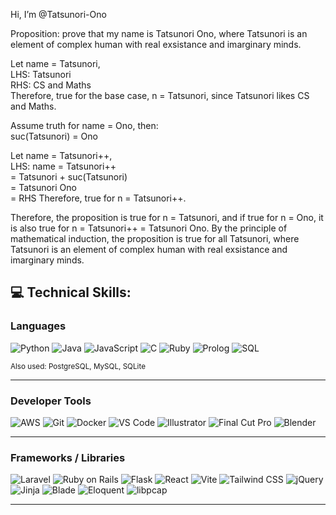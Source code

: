 Hi, I’m @Tatsunori-Ono

Proposition: prove that my name is Tatsunori Ono, where Tatsunori is an element of complex human with real exsistance and imarginary minds.

Let name = Tatsunori, <br />
LHS: Tatsunori <br />
RHS: CS and Maths <br />
Therefore, true for the base case, n = Tatsunori, since Tatsunori likes CS and Maths. <br />

Assume truth for name = Ono, then: <br />
suc(Tatsunori) = Ono

Let name = Tatsunori++, <br />
LHS: name = Tatsunori++ <br />
          = Tatsunori + suc(Tatsunori) <br />
          = Tatsunori Ono <br />
          = RHS
Therefore, true for n = Tatsunori++.

Therefore, the proposition is true for n = Tatsunori, and if true for n = Ono, it is also true for n = Tatsunori++ = Tatsunori Ono. By the principle of mathematical induction, the proposition is true for all Tatsunori, where Tatsunori is an element of complex human with real exsistance and imarginary minds.

## 💻 Technical Skills: 

### Languages
![Python](https://img.shields.io/badge/Python-3776AB?style=flat-square&logo=python&logoColor=white)
![Java](https://img.shields.io/badge/Java-007396?style=flat-square&logo=java&logoColor=white)
![JavaScript](https://img.shields.io/badge/JavaScript-F7DF1E?style=flat-square&logo=javascript&logoColor=black)
![C](https://img.shields.io/badge/C-00599C?style=flat-square&logo=c&logoColor=white)
![Ruby](https://img.shields.io/badge/Ruby-CC342D?style=flat-square&logo=ruby&logoColor=white)
![Prolog](https://img.shields.io/badge/Prolog-FF6F00?style=flat-square)
![SQL](https://img.shields.io/badge/SQL-4479A1?style=flat-square&logo=postgresql&logoColor=white)

<sub>Also used: PostgreSQL, MySQL, SQLite</sub>

---

### Developer Tools
![AWS](https://img.shields.io/badge/AWS-232F3E?style=flat-square&logo=amazonaws&logoColor=white)
![Git](https://img.shields.io/badge/Git-F05032?style=flat-square&logo=git&logoColor=white)
![Docker](https://img.shields.io/badge/Docker-2496ED?style=flat-square&logo=docker&logoColor=white)
![VS Code](https://img.shields.io/badge/VS--Code-007ACC?style=flat-square&logo=visualstudiocode&logoColor=white)
![Illustrator](https://img.shields.io/badge/Illustrator-FF9A00?style=flat-square&logo=adobeillustrator&logoColor=white)
![Final Cut Pro](https://img.shields.io/badge/Final_Cut_Pro-999999?style=flat-square&logo=apple&logoColor=white)
![Blender](https://img.shields.io/badge/Blender-F5792A?style=flat-square&logo=blender&logoColor=white)

---

### Frameworks / Libraries
![Laravel](https://img.shields.io/badge/Laravel-FF2D20?style=flat-square&logo=laravel&logoColor=white)
![Ruby on Rails](https://img.shields.io/badge/Rails-CC0000?style=flat-square&logo=rubyonrails&logoColor=white)
![Flask](https://img.shields.io/badge/Flask-000000?style=flat-square&logo=flask&logoColor=white)
![React](https://img.shields.io/badge/React-20232A?style=flat-square&logo=react&logoColor=61DAFB)
![Vite](https://img.shields.io/badge/Vite-646CFF?style=flat-square&logo=vite&logoColor=white)
![Tailwind CSS](https://img.shields.io/badge/Tailwind_CSS-06B6D4?style=flat-square&logo=tailwindcss&logoColor=white)
![jQuery](https://img.shields.io/badge/jQuery-0769AD?style=flat-square&logo=jquery&logoColor=white)
![Jinja](https://img.shields.io/badge/Jinja-B41717?style=flat-square&logo=jinja&logoColor=white)
![Blade](https://img.shields.io/badge/Blade-FF2D20?style=flat-square&logo=laravel&logoColor=white)
![Eloquent](https://img.shields.io/badge/Eloquent-FF2D20?style=flat-square&logo=laravel&logoColor=white)
![libpcap](https://img.shields.io/badge/libpcap-333333?style=flat-square)

---




<!---
Tatsunori-Ono/Tatsunori-Ono is a ✨ special ✨ repository because its `README.md` (this file) appears on your GitHub profile.
You can click the Preview link to take a look at your changes.
--->
